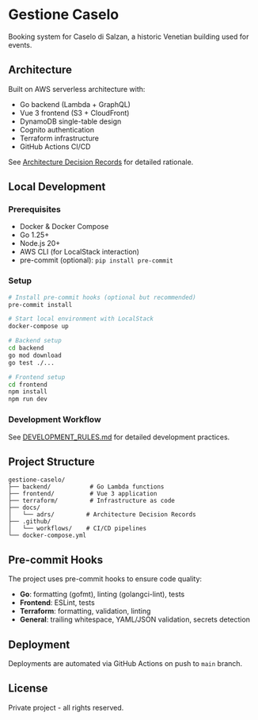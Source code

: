 # Gestione Caselo

Booking system for Caselo di Salzan, a historic Venetian building used for events.

## Architecture

Built on AWS serverless architecture with:

- Go backend (Lambda + GraphQL)
- Vue 3 frontend (S3 + CloudFront)
- DynamoDB single-table design
- Cognito authentication
- Terraform infrastructure
- GitHub Actions CI/CD

See [Architecture Decision Records](./docs/adrs/README.md) for detailed rationale.

## Local Development

### Prerequisites

- Docker & Docker Compose
- Go 1.25+
- Node.js 20+
- AWS CLI (for LocalStack interaction)
- pre-commit (optional): `pip install pre-commit`

### Setup

```bash
# Install pre-commit hooks (optional but recommended)
pre-commit install

# Start local environment with LocalStack
docker-compose up

# Backend setup
cd backend
go mod download
go test ./...

# Frontend setup
cd frontend
npm install
npm run dev
```

### Development Workflow

See [DEVELOPMENT_RULES.md](./DEVELOPMENT_RULES.md) for detailed development practices.

## Project Structure

```text
gestione-caselo/
├── backend/           # Go Lambda functions
├── frontend/          # Vue 3 application
├── terraform/         # Infrastructure as code
├── docs/
│   └── adrs/         # Architecture Decision Records
├── .github/
│   └── workflows/    # CI/CD pipelines
└── docker-compose.yml
```

## Pre-commit Hooks

The project uses pre-commit hooks to ensure code quality:

- **Go**: formatting (gofmt), linting (golangci-lint), tests
- **Frontend**: ESLint, tests
- **Terraform**: formatting, validation, linting
- **General**: trailing whitespace, YAML/JSON validation, secrets detection

## Deployment

Deployments are automated via GitHub Actions on push to `main` branch.

## License

Private project - all rights reserved.
